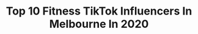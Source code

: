 ---
title: Top 10 Fitness TikTok Influencers In Melbourne In 2020
description: >-
  Find top fitness TikTok influencers in Melbourne in 2020. Most popular hashtags: #vibewithme #aussie #keepingactive #fitness.
platform: TikTok
profiles:
  - username: "messydanieljack"
    fullname: >-
      Jesse Mack
    location: "Australia"
    followers: 45274
    engagement: 376
    commentsToLikes: 0.021219
    id: cka0rnj15hqt90i78cscih7d9
    verified: false
    hashtags: "#boredathome, #mcdonalds, #runnin, #crazy"
  - username: "sandhuz__avi"
    fullname: >-
      Sandhuz avi 
    location: "Australia"
    followers: 32797
    engagement: 260
    commentsToLikes: 0.021152
    id: ck81t0o9iujh20j781k09umkh
    verified: false
    hashtags: "#photomagic, #magic, #sukhakahlwan, #surrey"
  - username: "preetkaur.sandhu"
    fullname: >-
      Preet Kaur
    location: "Australia"
    followers: 220897
    engagement: 1303
    commentsToLikes: 0.036994
    id: ck81t0rk4uka00j7892evpdwl
    verified: false
    hashtags: "#longdistance, #tiktokcovers, #songonfire, #redrose"
  - username: "jassturka4"
    fullname: >-
      Jass Turka
    location: "Australia"
    followers: 55264
    engagement: 417
    commentsToLikes: 0.026408
    id: ckai3fp8wjp9s0i78tydhilnp
    verified: false
    hashtags: "#arms, #homeworkout, #tiktokindia, #shoppingcart"
  - username: "pb08_ala"
    fullname: >-
      Vinay
    location: "Australia"
    followers: 7727
    engagement: 766
    commentsToLikes: 0.045672
    id: cka0xdcwk6lwv0i78bbeqvn7w
    verified: false
    hashtags: "#akay, #duet, #aussiethings, #momsoftiktok"
  - username: "maxpertzel"
    fullname: >-
      Max Pertzel
    location: "Australia"
    followers: 13006
    engagement: 288
    commentsToLikes: 0.032407
    id: cka0tfwxcpqts0i78ytodv4w0
    verified: false
    hashtags: "#workfromhome, #drake, #newchallenge, #pumpkin"
  - username: "bakshipriyam"
    fullname: >-
      priyambakshi
    location: "Australia"
    followers: 13904
    engagement: 389
    commentsToLikes: 0.014850
    id: cka0jbplzhe5v0i782mrmmofi
    verified: false
    hashtags: "#sydney, #everydayscience, #blahblahblah, #oldskool"
  - username: "k9_steve"
    fullname: >-
      K9_Steve
    location: "Australia"
    followers: 237508
    engagement: 1851
    commentsToLikes: 0.014976
    id: ckajk9fwrp59o0i78u3xm96jf
    verified: false
    hashtags: "#thedrop, #seal, #fitnesstips, #onefour"
  - username: "__jugni___ak_47_"
    fullname: >-
      🇦🇺 ਗੁਰਜੀਤ ਕੌਰ 🇮🇳
    location: "Australia"
    followers: 59938
    engagement: 495
    commentsToLikes: 0.005742
    id: ck9vffjvm31oh0j784zx05h2a
    verified: false
    hashtags: "#satindersartaj, #spreadlove, #healthyrecipe, #pb29wale"
  - username: "rebel.michele"
    fullname: >-
      Rebel Michele
    location: "Australia"
    followers: 7064
    engagement: 786
    commentsToLikes: 0.111522
    id: ck9si9khrxu4z0j78qxqgzuu5
    verified: false
    hashtags: "#eyes, #weightloss, #momsontiktok, #boxing"
---